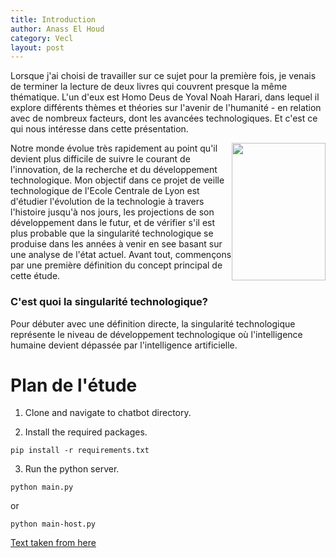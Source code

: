 ```yaml
---
title: Introduction
author: Anass El Houd
category: Vecl
layout: post
---
```


Lorsque j'ai choisi de travailler sur ce sujet pour la première fois, je venais de terminer la lecture de deux livres qui couvrent presque la même thématique. L'un d'eux est Homo Deus de Yoval Noah Harari, dans lequel il explore différents thèmes et théories sur l'avenir de l'humanité - en relation avec de nombreux facteurs, dont les avancées technologiques. Et c'est ce qui nous intéresse dans cette présentation.

<img style="float: right;"  src="https://images-na.ssl-images-amazon.com/images/I/81hMjlT14ML.jpg" width="150" height="220" />
Notre monde évolue très rapidement au point qu'il devient plus difficile de suivre le courant de l'innovation, de la recherche et du développement technologique. 
Mon objectif dans ce projet de veille technologique de l'Ecole Centrale de Lyon est d'étudier l'évolution de la technologie à travers l'histoire jusqu'à nos jours, les projections de son développement dans le futur, et de vérifier s'il est plus probable que la singularité technologique se produise dans les années à venir en see basant sur une analyse de l'état actuel. Avant tout, commençons par une première définition du concept principal de cette étude.

### C'est quoi la singularité technologique?
Pour débuter avec une définition directe, la singularité technologique représente le niveau de développement technologique où l'intelligence humaine devient dépassée par l'intelligence artificielle. 

# Plan de l'étude
1. Clone and navigate to chatbot directory.

2. Install the required packages.
```
pip install -r requirements.txt
```

3. Run the python server.
```
python main.py 
```
or 
```
python main-host.py
```


[Text taken from here](https://sherlock-holm.es/stories/html/spec.html)
